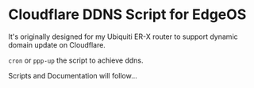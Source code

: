 # Cloudflare DDNS Script for EdgeOS

It's originally designed for my Ubiquiti ER-X router to support dynamic domain update on Cloudflare. 

`cron` or `ppp-up` the script to achieve ddns.

Scripts and Documentation will follow...

